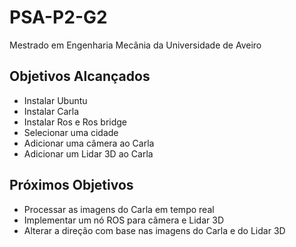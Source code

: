 # PSA-P2-G2
Mestrado em Engenharia Mecânia da Universidade de Aveiro

## Objetivos Alcançados
- Instalar Ubuntu
- Instalar Carla
- Instalar Ros e Ros bridge
- Selecionar uma cidade
- Adicionar uma câmera ao Carla
- Adicionar um Lidar 3D ao Carla

## Próximos Objetivos
- Processar as imagens do Carla em tempo real
- Implementar um nó ROS para câmera e Lidar 3D
- Alterar a direção com base nas imagens do Carla e do Lidar 3D

